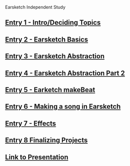 Earsketch Independent Study

## [Entry 1 - Intro/Deciding Topics](entry1.md)
## [Entry 2 - Earsketch Basics](entry2.md)
## [Entry 3 - Earsketch Abstraction](entry3.md)
## [Entry 4 - Earsketch Abstraction Part 2](entry4.md)
## [Entry 5 - Earketch makeBeat](entry5.md)
## [Entry 6 - Making a song in Earsketch](entry6.md)
## [Entry 7 - Effects](entry7.md)
## [Entry 8 Finalizing Projects](lastentry.md)
## [Link to Presentation](https://docs.google.com/a/hstat.org/presentation/d/1_gZVLYSqQEkUcJ05_04l1WYkhlg7Dv-DbPFIKGh8Vao/edit?usp=sharing)